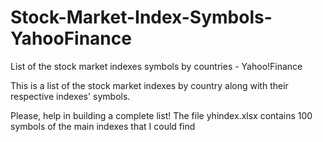 # Stock-Market-Index-Symbols-YahooFinance
List of the stock market indexes symbols by countries - Yahoo!Finance

This is a list of the stock market indexes by country along with their respective indexes' symbols.

Please, help in building a complete list! The file yhindex.xlsx contains 100 symbols of the main indexes that I could find
